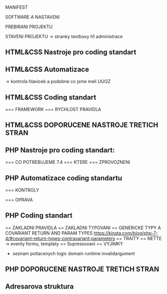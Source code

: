 MANIFEST 

SOFTWARE A NASTAVENI

PREBIRANI PROJEKTU

STAVENI PROJEKTU -> stranky textboxy h1 administrace

HTML&CSS Nastroje pro coding standart
-----------------------

HTML&CSS Automatizace
-----------------------
-> kontrola hlavicek a podobne co jsme meli UUOZ

HTML&CSS Coding standart
-----------------------
=== FRAMEWORK
=== RYCHLOST PRAVIDLA

HTML&CSS DOPORUCENE NASTROJE TRETICH STRAN
----------------------------------

PHP Nastroje pro coding standart:
-----------------------
=== CO POTREBUJEME 7.4
=== KTERE
=== ZPROVOZNENI


PHP Automatizace coding standartu
-------------
=== KONTROLY

=== OPRAVA


PHP Coding standart
----------------
== ZAKLADNI PRAVIDLA
== ZAKLADNI TYPOVANI
== GENERICKE TYPY A COVARIANT RETURN AND PARAM TYPES
https://kinsta.com/blog/php-7-4/#covariant-return-types-contravariant-parameters
== TRAITY
== NETTE -> eventy formu, templaty
== Supressovani
== VYJIMKY
- seznam potlacenych
logic
domain
runtime
invalidargument

PHP DOPORUCENE NASTROJE TRETICH STRAN
----------------------------------

Adresarova struktura
-------------